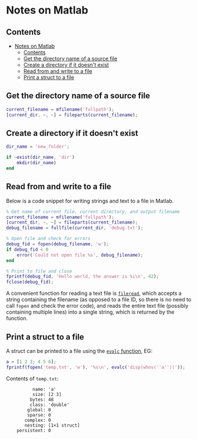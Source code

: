 # Notes on Matlab

## Contents

- [Notes on Matlab](#notes-on-matlab)
  - [Contents](#contents)
  - [Get the directory name of a source file](#get-the-directory-name-of-a-source-file)
  - [Create a directory if it doesn't exist](#create-a-directory-if-it-doesnt-exist)
  - [Read from and write to a file](#read-from-and-write-to-a-file)
  - [Print a struct to a file](#print-a-struct-to-a-file)

## Get the directory name of a source file

```matlab
current_filename = mfilename('fullpath');
[current_dir, ~, ~] = fileparts(current_filename);
```

## Create a directory if it doesn't exist

```matlab
dir_name = 'new_folder';

if ~exist(dir_name, 'dir')
    mkdir(dir_name)
end
```

## Read from and write to a file

Below is a code snippet for writing strings and text to a file in Matlab.

```matlab
% Get name of current file, current directory, and output filename
current_filename = mfilename('fullpath');
[current_dir, ~, ~] = fileparts(current_filename);
debug_filename = fullfile(current_dir, 'debug.txt');

% Open file and check for errors
debug_fid = fopen(debug_filename, 'w');
if debug_fid < 0
    error('Could not open file %s', debug_filename);
end

% Print to file and close
fprintf(debug_fid, 'Hello world, the answer is %i\n', 42);
fclose(debug_fid);
```

A convenient function for reading a text file is [`fileread`](https://uk.mathworks.com/help/matlab/ref/fileread.html), which accepts a string containing the filename (as opposed to a file ID, so there is no need to call `fopen` and check the error code), and reads the entire text file (possibly containing multiple lines) into a single string, which is returned by the function.

## Print a struct to a file

A struct can be printed to a file using the [`evalc` function](https://uk.mathworks.com/help/matlab/ref/evalc.html), EG:

```matlab
a = [1 2 3; 4 5 6];
fprintf(fopen('temp.txt', 'w'), '%s\n', evalc('disp(whos(''a''))'));
```

Contents of `temp.txt`:

```
          name: 'a'
          size: [2 3]
         bytes: 48
         class: 'double'
        global: 0
        sparse: 0
       complex: 0
       nesting: [1×1 struct]
    persistent: 0


```
